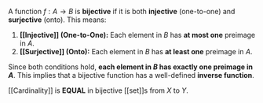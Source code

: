A function $f:A→B$ is **bijective** if it is both **injective** (one-to-one) and **surjective** (onto). This means:

1. **[[Injective]] (One-to-One):** Each element in $B$ has **at most one** preimage in $A$.
2. **[[Surjective]] (Onto):** Each element in $B$ has **at least one** preimage in $A$.

Since both conditions hold, **each element in $B$ has exactly one preimage in $A$**. This implies that a bijective function has a well-defined **inverse function**.

[[Cardinality]] is **EQUAL** in bijective [[set]]s from $X$ to $Y$.